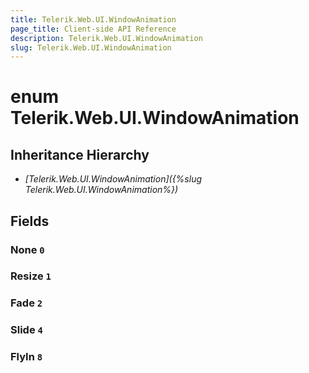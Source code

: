 ```yaml
---
title: Telerik.Web.UI.WindowAnimation
page_title: Client-side API Reference
description: Telerik.Web.UI.WindowAnimation
slug: Telerik.Web.UI.WindowAnimation
---
```


# enum Telerik.Web.UI.WindowAnimation

## Inheritance Hierarchy

* *[Telerik.Web.UI.WindowAnimation]({%slug Telerik.Web.UI.WindowAnimation%})*

## Fields

### None `0`

### Resize `1`

### Fade `2`

### Slide `4`

### FlyIn `8`


